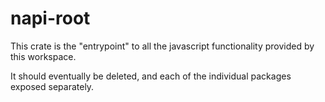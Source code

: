 # napi-root

This crate is the "entrypoint" to all the javascript functionality provided by this workspace.

It should eventually be deleted, and each of the individual packages exposed separately.